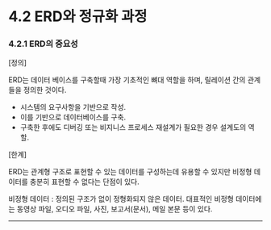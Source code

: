 # 4.2 ERD와 정규화 과정

### 4.2.1 ERD의 중요성 

[정의]

ERD는 데이터 베이스를 구축할때 가장 기초적인 뼈대 역할을 하며, 릴레이션 간의 관계들을 정의한 것이다. 

* 시스템의 요구사항을 기반으로 작성. 
* 이를 기반으로 데이터베이스를 구축. 
* 구축한 후에도 디버깅 또는 비지니스 프로세스 재설계가 필요한 경우 설계도의 역할. 

[한계]

ERD는 관계형 구조로 표현할 수 있는 데이터를 구성하는데 유용할 수 있지만 비정형 데이터를 충분히 표현할 수 없다는 단점이 있다. 


비정형 데이터 : 정의된 구조가 없이 정형화되지 않은 데이터. 대표적인 비정형 데이터에는 동영상 파일, 오디오 파일, 사진, 보고서(문서), 메일 본문 등이 있다.

---
